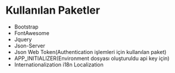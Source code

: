 # Kullanılan Paketler
- Bootstrap
- FontAwesome
- Jquery
- Json-Server
- Json Web Token(Authentication işlemleri için kullanılan paket)
- APP_INITIALIZER(Environment dosyası oluşturuldu api key için)
- Internationalization i18n Localization